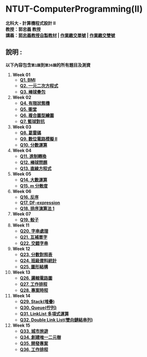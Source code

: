 # NTUT-ComputerProgramming(II)

**北科大 - 計算機程式設計 II**  
**教授：郭忠義 教授**  
**講義：[郭忠義教授自製教材](https://sites.google.com/mail.ntut.edu.tw/jong-yih-kuo/programming-design-ii) | [作業繳交單號](https://140.124.181.25/upload/Login) | [作業繳交雙號](https://140.124.181.26/upload/Login)**

## 說明 :

**以下內容包含`第1題`到`第36題`的所有題目及測資**

1. **Week 01**
   - **[Q1. BMI](./HomeWork/001/q001.md)**
   - **[Q2. 一元二次方程式](./HomeWork/002/q002.md)**
   - **[Q3. 棒球壘包](./HomeWork/003/q003.md)**
2. **Week 02**
   - **[Q4. 有限狀態機](./HomeWork/004/q004.md)**
   - **[Q5. 衝堂](./HomeWork/005/q005.md)**
   - **[Q6. 複合圖型繪圖](./HomeWork/006/q006.md)**
   - **[Q7. 籃球對抗](./HomeWork/007/q007.md)**
3. **Week 03**
   - **[Q8. 葛雷碼](./HomeWork/008/q008.md)**
   - **[Q9. 數位電路模擬 II](./HomeWork/009/q009.md)**
   - **[Q10. 分數運算](./HomeWork/010/q010.md)**
4. **Week 04**
   - **[Q11. 進制轉換](./HomeWork/011/q011.md)**
   - **[Q12. 棒球問題](./HomeWork/012/q012.md)**
   - **[Q13. 直線方程式](./HomeWork/013/q013.md)**
5. **Week 05**
   - **[Q14. 大數運算](./HomeWork/014/q014.md)**
   - **[Q15. m 分散度](./HomeWork/015/q015.md)**
6. **Week 06**
   - **[Q16. 反序](./HomeWork/016/q016.md)**
   - **[Q17. DF-expression](./HomeWork/017/q017.md)**
   - **[Q18. 排序演算法 1](./HomeWork/018/q018.md)**
7. **Week 07**
   - **[Q19. 骰子](./HomeWork/019/q019.md)**
8. **Week 11**
   - **[Q20. 字串處理](./HomeWork/020/q020.md)**
   - **[Q21. 互補單字](./HomeWork/021/q021.md)**
   - **[Q22. 交錯字串](./HomeWork/022/q022.md)**
9. **Week 12**
   - **[Q23. 分數對照表](./HomeWork/023/q023.md)**
   - **[Q24. 班級資料統計](./HomeWork/024/q024.md)**
   - **[Q25. 圖形結構](./HomeWork/025/q025.md)**
10. **Week 13**
    - **[Q26. 邏輯電路圖](./HomeWork/026/q026.md)**
    - **[Q27. 工作排程](./HomeWork/027/q027.md)**
    - **[Q28. 專案時程](./HomeWork/028/q028.md)**
11. **Week 14**
    - **[Q29. Stack(堆疊)](./HomeWork/029/q029.md)**
    - **[Q30. Queue(佇列)](./HomeWork/030/q030.md)**
    - **[Q31. LinkList 多項式運算](./HomeWork/031/q031.md)**
    - **[Q32. Double Link List(雙向鏈結串列)](./HomeWork/032/q032.md)**
12. **Week 15**
    - **[Q33. 城市旅遊](./HomeWork/033/q033.md)**
    - **[Q34. 創建唯一二元樹](./HomeWork/034/q034.md)**
    - **[Q35. 開發專案](./HomeWork/035/q035.md)**
    - **[Q36. 工作排程](./HomeWork/036/q036.md)**

#

